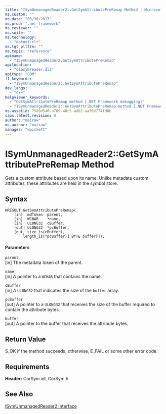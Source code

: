 ```yaml
---
title: "ISymUnmanagedReader2::GetSymAttributePreRemap Method | Microsoft Docs"
ms.custom: ""
ms.date: "03/30/2017"
ms.prod: ".net-framework"
ms.reviewer: ""
ms.suite: ""
ms.technology: 
  - "dotnet-clr"
ms.tgt_pltfrm: ""
ms.topic: "reference"
apiname: 
  - "ISymUnmanagedReader2.GetSymAttributePreRemap"
apilocation: 
  - "diasymreader.dll"
apitype: "COM"
f1_keywords: 
  - "ISymUnmanagedReader2::GetSymAttributePreRemap"
dev_langs: 
  - "C++"
helpviewer_keywords: 
  - "GetSymAttributePreRemap method [.NET Framework debugging]"
  - "ISymUnmanagedReader2::GetSymAttributePreRemap method [.NET Framework debugging]"
ms.assetid: 7580d546-a709-40c5-ad02-aa70d774fd0b
caps.latest.revision: 8
author: "mairaw"
ms.author: "mairaw"
manager: "wpickett"
---
```

# ISymUnmanagedReader2::GetSymAttributePreRemap Method
Gets a custom attribute based upon its name. Unlike metadata custom attributes, these attributes are held in the symbol store.  
  
## Syntax  
  
```  
HRESULT GetSymAttributePreRemap(  
    [in]  mdToken  parent,  
    [in]  WCHAR    *name,  
    [in]  ULONG32  cBuffer,  
    [out] ULONG32  *pcBuffer,  
    [out, size_is(cBuffer),  
        length_is(*pcBuffer)] BYTE buffer[]);  
```  
  
#### Parameters  
 `parent`  
 [in] The metadata token of the parent.  
  
 `name`  
 [in] A pointer to a `WCHAR` that contains the name.  
  
 `cBuffer`  
 [in] A `ULONG32` that indicates the size of the `buffer` array.  
  
 `pcBuffer`  
 [out] A pointer to a `ULONG32` that receives the size of the buffer required to contain the attribute bytes.  
  
 `buffer`  
 [out] A pointer to the buffer that receives the attribute bytes.  
  
## Return Value  
 S_OK if the method succeeds; otherwise, E_FAIL or some other error code.  
  
## Requirements  
 **Header:** CorSym.idl, CorSym.h  
  
## See Also  
 [ISymUnmanagedReader2 Interface](../../../../docs/framework/unmanaged-api/diagnostics/isymunmanagedreader2-interface.md)